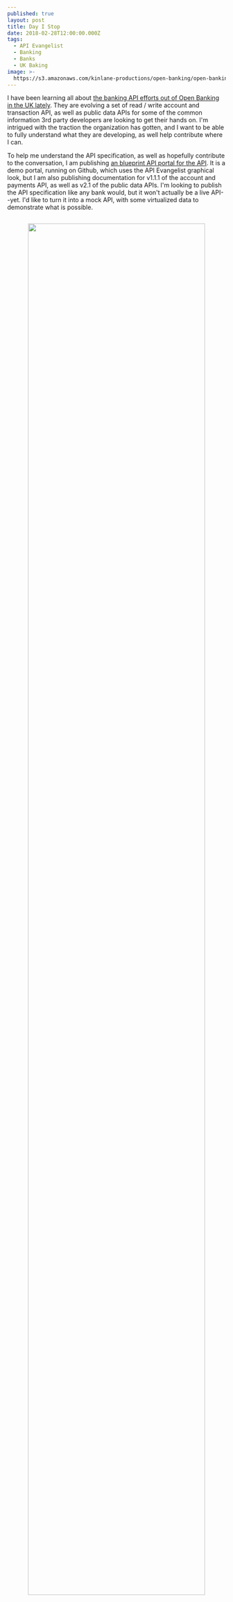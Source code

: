 ```yaml
---
published: true
layout: post
title: Day I Stop
date: 2018-02-28T12:00:00.000Z
tags:
  - API Evangelist
  - Banking
  - Banks
  - UK Baking
image: >-
  https://s3.amazonaws.com/kinlane-productions/open-banking/open-banking-accounts-documentation-screenshot.png
---
```

<p>I have been learning all about <a href="https://www.openbanking.org.uk/">the banking API efforts out of Open Banking in the UK lately</a>. They are evolving a set of read / write account and transaction API, as well as public data APIs for some of the common information 3rd party developers are looking to get their hands on. I'm intrigued with the traction the organization has gotten, and I want to be able to fully understand what they are developing, as well help contribute where I can.</p>
<p>To help me understand the API specification, as well as hopefully contribute to the conversation, I am publishing <a href="http://open.banking.blueprint.apievangelist.com/">an blueprint API portal for the API</a>. It is a demo portal, running on Github, which uses the API Evangelist graphical look, but I am also publishing documentation for v1.1.1 of the account and payments API, as well as v2.1 of the public data APIs. I'm looking to publish the API specification like any bank would, but it won't actually be a live API--yet. I'd like to turn it into a mock API, with some virtualized data to demonstrate what is possible.</p>
<p align="center"><img src="{{ page.image }}" width="90%" align="center" style="padding: 15px;" /></p>
<p>I've only had time to publish the overview of the project, and the documentation for each current version. I have a todo list of things I would like to invest in when I have more time. Eventually, I want it to be a complete, forkable Open Banking API portal that any bank in the UK could publish. Then I'm looking to create country specific versions to help push French, German, and other banks to push a portal. It doesn't have to be my solution that the banks use, but hopefully they'll at least use what I have provided as a blueprint. The goal isn't just to get them to use the portal, it is to get them implementing their bank's API developer portal in a standardized way--similar to the API specification from Open Banking, but this is the portal specification.</p>
<p>I will spend time on the portal over the next couple of weeks. If there is something you'd like to see accomplished, or something I'm missing entirely, feel free to <a href="https://github.com/european-banking-apis/open-banking-blueprint/issues">submit a Github issue for the project</a>. The project repository is a little messy right now as it is in full development, so if you fork, be careful--you might want to wait.</p>
